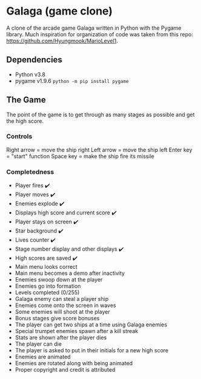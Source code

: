 # Galaga (game clone)
A clone of the arcade game Galaga written in Python with the Pygame library. Much inspiration for organization of code was taken from this repo: <https://github.com/Hyungmook/MarioLevel1>.

## Dependencies
- Python v3.8
- pygame v1.9.6 `python -m pip install pygame`

## The Game
The point of the game is to get through as many stages as possible and get the high score.

### Controls
Right arrow = move the ship right
Left arrow = move the ship left
Enter key = "start" function
Space key = make the ship fire its missile

### Completedness
- Player fires ✔️
- Player moves ✔️
- Enemies explode ✔️
- Displays high score and current score ✔️
- Player stays on screen ✔️
- Star background ✔️
- Lives counter ✔️
- Stage number display and other displays ✔️
- High scores are saved ✔️
- Main menu looks correct
- Main menu becomes a demo after inactivity
- Enemies swoop down at the player
- Enemies go into formation
- Levels completed (0/255)
- Galaga enemy can steal a player ship
- Enemies come onto the screen in waves
- Some enemies will shoot at the player
- Bonus stages give score bonuses
- The player can get two ships at a time using Galaga enemies
- Special trumpet enemies spawn after a kill streak
- Stats are shown after the player dies
- The player can die
- The player is asked to put in their initials for a new high score
- Enemies are animated
- Enemies are rotated along with being animated
- Proper copyright and credit is attributed
